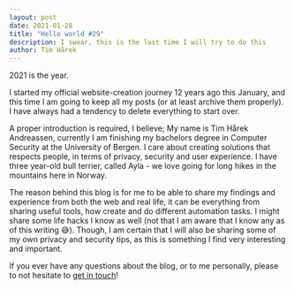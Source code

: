 ```yaml
---
layout: post
date: 2021-01-28
title: "Hello world #29"
description: I swear, this is the last time I will try to do this
author: Tim Hårek
---
```

2021 is the year.

I started my official website-creation journey 12 years ago this January, and this time I am going to keep all my posts (or at least archive them properly). I have always had a tendency to delete everything to start over.

A proper introduction is required, I believe; My name is Tim Hårek Andreassen, currently I am finishing my bachelors degree in Computer Security at the University of Bergen. I care about creating solutions that respects people, in terms of privacy, security and user experience. I have three year-old bull terrier, called Ayla - we love going for long hikes in the mountains here in Norway.

The reason behind this blog is for me to be able to share my findings and experience from both the web and real life, it can be everything from sharing useful tools, how create and do different automation tasks. I might share some life hacks I know as well (not that I am aware that I know any as of this writing 😅). Though, I am certain that I will also be sharing some of my own privacy and security tips, as this is something I find very interesting and important.

If you ever have any questions about the blog, or to me personally, please to not hesitate to <a href="/contact">get in touch</a>!

